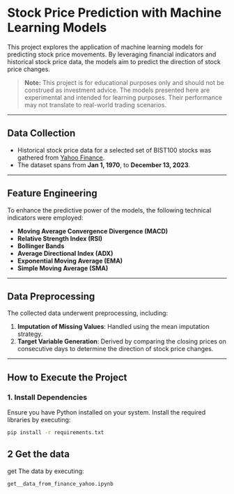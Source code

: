 # Stock Price Prediction with Machine Learning Models

This project explores the application of machine learning models for predicting stock price movements. By leveraging financial indicators and historical stock price data, the models aim to predict the direction of stock price changes.

> **Note:** This project is for educational purposes only and should not be construed as investment advice. The models presented here are experimental and intended for learning purposes. Their performance may not translate to real-world trading scenarios.

---

## Data Collection

- Historical stock price data for a selected set of BIST100 stocks was gathered from [Yahoo Finance](https://finance.yahoo.com).
- The dataset spans from **Jan 1, 1970**, to **December 13, 2023**.

---

## Feature Engineering

To enhance the predictive power of the models, the following technical indicators were employed:

- **Moving Average Convergence Divergence (MACD)**
- **Relative Strength Index (RSI)**
- **Bollinger Bands**
- **Average Directional Index (ADX)**
- **Exponential Moving Average (EMA)**
- **Simple Moving Average (SMA)**

---

## Data Preprocessing

The collected data underwent preprocessing, including:

1. **Imputation of Missing Values**: Handled using the mean imputation strategy.
2. **Target Variable Generation**: Derived by comparing the closing prices on consecutive days to determine the direction of stock price changes.

---

## How to Execute the Project

### 1. Install Dependencies
Ensure you have Python installed on your system. Install the required libraries by executing:

```bash
pip install -r requirements.txt
```

##  2 Get the data 
get The data by executing:



```bash
get__data_from_finance_yahoo.ipynb
```

